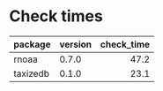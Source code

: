 # Check times

|package  |version | check_time|
|:--------|:-------|----------:|
|rnoaa    |0.7.0   |       47.2|
|taxizedb |0.1.0   |       23.1|


